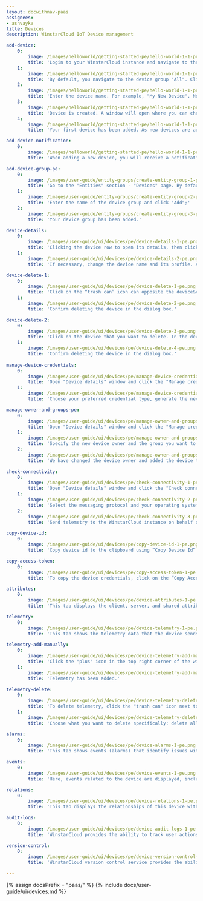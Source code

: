```yaml
---
layout: docwithnav-paas
assignees:
- ashvayka
title: Devices
description: WinstarCloud IoT Device management

add-device:
    0:
        image: /images/helloworld/getting-started-pe/hello-world-1-1-provision-device-1-pe.png
        title: 'Login to your WinstarCloud instance and navigate to the "Entities" section. Then go to the "Devices" page;'
    1:
        image: /images/helloworld/getting-started-pe/hello-world-1-1-provision-device-2-pe.png
        title: 'By default, you navigate to the device group "All". Click on the "+" icon in the top right corner of the table and then select "Add new device";'
    2:
        image: /images/helloworld/getting-started-pe/hello-world-1-1-provision-device-3-pe.png
        title: 'Enter the device name. For example, "My New Device". No other changes are required at this time. Click "Add";'
    3:
        image: /images/helloworld/getting-started-pe/hello-world-1-1-provision-device-connectivity-1-pe.png
        title: 'Device is created. A window will open where you can check the device&#39;s connection to WinstarCloud. This step is optional. Let&#39;s close this window for now and return to checking the connection in the next step in more detail;'
    4:
        image: /images/helloworld/getting-started-pe/hello-world-1-1-provision-device-4-pe.png
        title: 'Your first device has been added. As new devices are added, they will be added to the top of the table since the table sorts devices by default using the time of creation.'

add-device-notification:
    0:
        image: /images/helloworld/getting-started-pe/hello-world-1-1-provision-device-5-pe.png
        title: 'When adding a new device, you will receive a notification. You can view it by clicking on the "bell" icon in the top right corner.'

add-device-group-pe:
    0:
        image: /images/user-guide/entity-groups/create-entity-group-1-pe.png
        title: 'Go to the "Entities" section - "Devices" page. By default, you navigate to the device group "All". Navigate to the "Groups" tab and click on the "plus" icon in the upper right corner;'
    1:
        image: /images/user-guide/entity-groups/create-entity-group-2-pe.png
        title: 'Enter the name of the device group and click "Add";'
    2:
        image: /images/user-guide/entity-groups/create-entity-group-3-pe.png
        title: 'Your device group has been added.'

device-details:
    0:
        image: /images/user-guide/ui/devices/pe/device-details-1-pe.png
        title: 'Clicking the device row to open its details, then click the "pencil" icon in the upper right corner of the dialog;'
    1:
        image: /images/user-guide/ui/devices/pe/device-details-2-pe.png
        title: 'If necessary, change the device name and its profile. Also, you can input label and description, or check the "Is gateway" box. After editing, click the orange check mark to save all applied changes.'

device-delete-1:
    0:
        image: /images/user-guide/ui/devices/pe/device-delete-1-pe.png
        title: 'Click on the “trash can” icon can opposite the device&#39;s name you want to delete.'
    1:
        image: /images/user-guide/ui/devices/pe/device-delete-2-pe.png
        title: 'Confirm deleting the device in the dialog box.'

device-delete-2:
    0:
        image: /images/user-guide/ui/devices/pe/device-delete-3-pe.png
        title: 'Click on the device that you want to delete. In the device details window, click the "Delete device" button;'
    1:
        image: /images/user-guide/ui/devices/pe/device-delete-4-pe.png
        title: 'Confirm deleting the device in the dialog box.'
    
manage-device-credentials:
    0:
        image: /images/user-guide/ui/devices/pe/manage-device-credentials-1-pe.png
        title: 'Open "Device details" window and click the "Manage credentials" button;'
    1:
        image: /images/user-guide/ui/devices/pe/manage-device-credentials-2-pe.png
        title: 'Choose your preferred credential type, generate the necessary data in the fields, and click "Save".'

manage-owner-and-groups-pe:
    0:
        image: /images/user-guide/ui/devices/pe/manage-owner-and-groups-1-pe.png
        title: 'Open "Device details" window and click the "Manage credentials" button;'
    1:
        image: /images/user-guide/ui/devices/pe/manage-owner-and-groups-2-pe.png
        title: 'Specify the new device owner and the group you want to add the device to. Click "Update";'
    2:
        image: /images/user-guide/ui/devices/pe/manage-owner-and-groups-3-pe.png
        title: 'We have changed the device owner and added the device to a device group.'

check-connectivity:
    0:
        image: /images/user-guide/ui/devices/pe/check-connectivity-1-pe.png
        title: 'Open "Device details" window and click the "Check connectivity" button;'
    1:
        image: /images/user-guide/ui/devices/pe/check-connectivity-2-pe.png
        title: 'Select the messaging protocol and your operating system, then copy the command;'
    2:
        image: /images/user-guide/ui/devices/pe/check-connectivity-3-pe.png
        title: 'Send telemetry to the WinstarCloud instance on behalf of the device by executing the command via terminal. The device state should be changed from "Inactive" to "Active" and you should see the published "temperature" readings.'

copy-device-id:
    0:
        image: /images/user-guide/ui/devices/pe/copy-device-id-1-pe.png
        title: 'Copy device id to the clipboard using “Copy Device Id” button.'

copy-access-token:
    0:
        image: /images/user-guide/ui/devices/pe/copy-access-token-1-pe.png
        title: 'To copy the device credentials, click on the “Copy Access Token” or “Copy MQTT Credentials” button (depending on your choice of device credentials type).'

attributes:
    0:
        image: /images/user-guide/ui/devices/pe/device-attributes-1-pe.png
        title: 'This tab displays the client, server, and shared attributes of the device. For example, serial number, model, and firmware version.'

telemetry:
    0:
        image: /images/user-guide/ui/devices/pe/device-telemetry-1-pe.png
        title: 'This tab shows the telemetry data that the device sends in real-time, such as sensor readings, status, and other measurable variables.'

telemetry-add-manually:
    0:
        image: /images/user-guide/ui/devices/pe/device-telemetry-add-manually-1-pe.png
        title: 'Click the "plus" icon in the top right corner of the window. In the new window, enter the key name, select the value type, and enter the value. Click "Add" button.'
    1:
        image: /images/user-guide/ui/devices/pe/device-telemetry-add-manually-2-pe.png
        title: 'Telemetry has been added.'

telemetry-delete:
    0:
        image: /images/user-guide/ui/devices/pe/device-telemetry-delete-1-pe.png
        title: 'To delete telemetry, click the "trash can" icon next to the name of the telemetry key you want to delete;'
    1:
        image: /images/user-guide/ui/devices/pe/device-telemetry-delete-2-pe.png
        title: 'Choose what you want to delete specifically: delete all data, delete all data except latest value, delete latest value, delete all data for time period. Confirm the deletion by clicking the "Apply" button.'

alarms:
    0:
        image: /images/user-guide/ui/devices/pe/device-alarms-1-pe.png
        title: 'This tab shows events (alarms) that identify issues with your devices.'

events:
    0:
        image: /images/user-guide/ui/devices/pe/device-events-1-pe.png
        title: 'Here, events related to the device are displayed, including system logs, errors, warnings, and other important moments in the device&#39;s lifecycle.'

relations:
    0:
        image: /images/user-guide/ui/devices/pe/device-relations-1-pe.png
        title: 'This tab displays the relationships of this device with other devices, dashboards, assets, and other entities in the WinstarCloud system.'

audit-logs:
    0:
        image: /images/user-guide/ui/devices/pe/device-audit-logs-1-pe.png
        title: 'WinstarCloud provides the ability to track user actions in order to keep an audit log. It is possible to log user actions related to main entities: assets, devices, dashboard, rules, etc.'

version-control:
    0:
        image: /images/user-guide/ui/devices/pe/device-version-control-1-pe.png
        title: 'WinstarCloud version control service provides the ability to export and restore WinstarCloud Entities using Git.'

---
```


{% assign docsPrefix = "paas/" %}
{% include docs/user-guide/ui/devices.md %}
